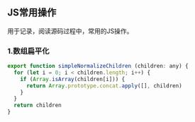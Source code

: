 ## JS常用操作

用于记录，阅读源码过程中，常用的JS操作。

### 1.数组扁平化

```js
export function simpleNormalizeChildren (children: any) {
  for (let i = 0; i < children.length; i++) {
    if (Array.isArray(children[i])) {
      return Array.prototype.concat.apply([], children)
    }
  }
  return children
}
```

